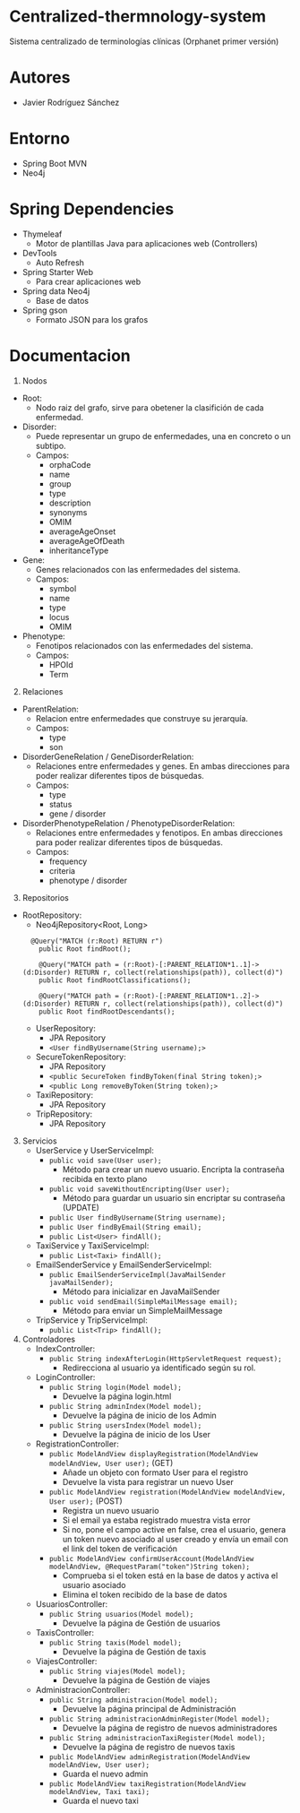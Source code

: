# Centralized-thermnology-system
Sistema centralizado de terminologías clínicas (Orphanet primer versión)

# Autores
* Javier Rodríguez Sánchez

# Entorno
* Spring Boot MVN
* Neo4j

# Spring Dependencies
* Thymeleaf
    * Motor de plantillas Java para aplicaciones web (Controllers)
* DevTools
    * Auto Refresh
* Spring Starter Web
    * Para crear aplicaciones web
* Spring data Neo4j
    * Base de datos
* Spring gson
    * Formato JSON para los grafos

# Documentacion
1. Nodos
  * Root:
    * Nodo raiz del grafo, sirve para obetener la clasifición de cada enfermedad.
  * Disorder:
    * Puede representar un grupo de enfermedades, una en concreto o un subtipo.
    * Campos:
      * orphaCode
      * name
      * group
      * type
      * description
      * synonyms
      * OMIM
      * averageAgeOnset
      * averageAgeOfDeath
      * inheritanceType
  * Gene:
    * Genes relacionados con las enfermedades del sistema.
    * Campos:
      * symbol
      * name
      * type
      * locus
      * OMIM
  * Phenotype:
    * Fenotipos relacionados con las enfermedades del sistema.
    * Campos:
      * HPOId
      * Term
2. Relaciones
  * ParentRelation:
    * Relacion entre enfermedades que construye su jerarquía.
    * Campos:
      * type
      * son
  * DisorderGeneRelation / GeneDisorderRelation:
    * Relaciones entre enfermedades y genes. En ambas direcciones para poder realizar diferentes tipos de búsquedas.
    * Campos:
      * type
      * status
      * gene / disorder
  * DisorderPhenotypeRelation / PhenotypeDisorderRelation:
    * Relaciones entre enfermedades y fenotipos. En ambas direcciones para poder realizar diferentes tipos de búsquedas.
    * Campos:
      * frequency
      * criteria
      * phenotype / disorder
3. Repositorios
  * RootRepository:
    * Neo4jRepository<Root, Long>
    ```
      @Query("MATCH (r:Root) RETURN r")
	    public Root findRoot();
	
	    @Query("MATCH path = (r:Root)-[:PARENT_RELATION*1..1]->(d:Disorder) RETURN r, collect(relationships(path)), collect(d)")
	    public Root findRootClassifications();
	
	    @Query("MATCH path = (r:Root)-[:PARENT_RELATION*1..2]->(d:Disorder) RETURN r, collect(relationships(path)), collect(d)")
	    public Root findRootDescendants();
    ```
    * UserRepository:
        * JPA Repository
        * `<User findByUsername(String username);>`
    * SecureTokenRepository:
        * JPA Repository
        * `<public SecureToken findByToken(final String token);>`
        * `<public Long removeByToken(String token);>`
    * TaxiRepository:
        * JPA Repository
    * TripRepository:
        * JPA Repository
3. Servicios
    * UserService y UserServiceImpl:
        * `public void save(User user);`
            * Método para crear un nuevo usuario. Encripta la contraseña recibida en texto plano
        * `public void saveWithoutEncripting(User user);`
            * Método para guardar un usuario sin encriptar su contraseña (UPDATE)
        * `public User findByUsername(String username);`
        * `public User findByEmail(String email);`
        * `public List<User> findAll();`
    * TaxiService y TaxiServiceImpl:
        * `public List<Taxi> findAll();`
    * EmailSenderService y EmailSenderServiceImpl:
        * `public EmailSenderServiceImpl(JavaMailSender javaMailSender);`
            * Método para inicializar en JavaMailSender
        * `public void sendEmail(SimpleMailMessage email);`
            * Método para enviar un SimpleMailMessage
    * TripService y TripServiceImpl:
        * `public List<Trip> findAll();`
4. Controladores
    * IndexController:
        * `public String indexAfterLogin(HttpServletRequest request);`
            * Redirecciona al usuario ya identificado según su rol.
    * LoginController:
        * `public String login(Model model);`
            * Devuelve la página login.html
        * `public String adminIndex(Model model);`
            * Devuelve la página de inicio de los Admin
        * `public String usersIndex(Model model);`
            * Devuelve la página de inicio de los User
    * RegistrationController:
        * `public ModelAndView displayRegistration(ModelAndView modelAndView, User user);` (GET)
            * Añade un objeto con formato User para el registro
            * Devuelve la vista para registrar un nuevo User
        * `public ModelAndView registration(ModelAndView modelAndView, User user);` (POST)
            * Registra un nuevo usuario
            * Si el email ya estaba registrado muestra vista error
            * Si no, pone el campo active en false, crea el usuario, genera un token nuevo asociado al user creado y envía un email con el link del token de verificación
        * `public ModelAndView confirmUserAccount(ModelAndView modelAndView, @RequestParam("token")String token);`
            * Comprueba si el token está en la base de datos y activa el usuario asociado
            * Elimina el token recibido de la base de datos
    * UsuariosController:
        * `public String usuarios(Model model);`
            * Devuelve la página de Gestión de usuarios
    * TaxisController:
        * `public String taxis(Model model);`
            * Devuelve la página de Gestión de taxis
    * ViajesController:
        * `public String viajes(Model model);`
            * Devuelve la página de Gestión de viajes
    * AdministracionController:
        * `public String administracion(Model model);`
            * Devuelve la página principal de Administración
        * `public String administracionAdminRegister(Model model);`
            * Devuelve la página de registro de nuevos administradores
        * `public String administracionTaxiRegister(Model model);`
            * Devuelve la página de registro de nuevos taxis
        * `public ModelAndView adminRegistration(ModelAndView modelAndView, User user);`
            * Guarda el nuevo admin
        * `public ModelAndView taxiRegistration(ModelAndView modelAndView, Taxi taxi);`
            * Guarda el nuevo taxi
